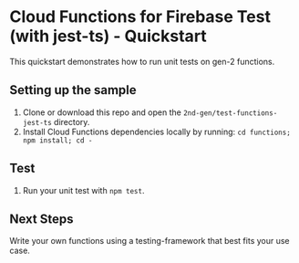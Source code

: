 # Cloud Functions for Firebase Test (with jest-ts) - Quickstart

This quickstart demonstrates how to run unit tests on gen-2 functions.

## Setting up the sample

1. Clone or download this repo and open the `2nd-gen/test-functions-jest-ts`
   directory.
1. Install Cloud Functions dependencies locally by running:
   `cd functions; npm install; cd -`

## Test

1. Run your unit test with `npm test`.

## Next Steps

Write your own functions using a testing-framework that best fits your use case.
